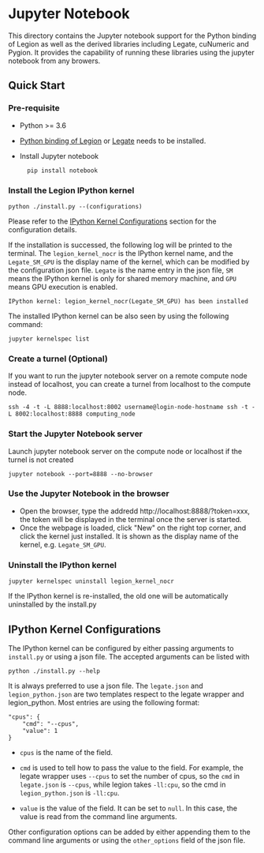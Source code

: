 # Jupyter Notebook

This directory contains the Jupyter notebook support for
the Python binding of Legion as well as the derived
libraries including Legate, cuNumeric and Pygion.
It provides the capability of running these libraries using
the jupyter notebook from any browers. 

## Quick Start
### Pre-requisite
* Python >= 3.6
* [Python binding of Legion](https://github.com/StanfordLegion/legion/tree/stable/bindings/python) 
  or [Legate](https://github.com/nv-legate/legate.core) needs to be installed.
* Install Jupyter notebook

        pip install notebook

### Install the Legion IPython kernel
```
python ./install.py --(configurations)
```
Please refer to the [IPython Kernel Configurations](#kernel-configurations) section for the configuration details.

If the installation is successed, the following log will be printed to the terminal.
The `legion_kernel_nocr` is the IPython kernel name, and the `Legate_SM_GPU` is the display name
of the kernel, which can be modified by the configuration json file. 
`Legate` is the name entry in the json file, `SM` means the IPython kernel
is only for shared memory machine, and `GPU` means GPU execution is enabled. 
```
IPython kernel: legion_kernel_nocr(Legate_SM_GPU) has been installed
```
The installed IPython kernel can be also seen by using the following command:
```
jupyter kernelspec list
```

### Create a turnel (Optional)
If you want to run the jupyter notebook server on a remote compute node instead of localhost, 
you can create a turnel from localhost to the compute node.
```
ssh -4 -t -L 8888:localhost:8002 username@login-node-hostname ssh -t -L 8002:localhost:8888 computing_node
```

### Start the Jupyter Notebook server
Launch jupyter notebook server on the compute node or localhost if the turnel is not created
```
jupyter notebook --port=8888 --no-browser
```

### Use the Jupyter Notebook in the browser
* Open the browser, type the addredd http://localhost:8888/?token=xxx, the token will be
displayed in the terminal once the server is started. 
* Once the webpage is loaded, click "New" on the right top corner, and click the kernel 
just installed. It is shown as the display name of the kernel, e.g. `Legate_SM_GPU`.

### Uninstall the IPython kernel
```
jupyter kernelspec uninstall legion_kernel_nocr
```
If the IPython kernel is re-installed, the old one will be automatically uninstalled by the install.py

## IPython Kernel Configurations
The IPython kernel can be configured by either passing arguments to `install.py` or using a json file.
The accepted arguments can be listed with 
```
python ./install.py --help
```

It is always preferred to use a json file. 
The `legate.json` and `legion_python.json` are two templates respect to the legate wrapper and
legion_python. Most entries are using the following format:
```
"cpus": {
    "cmd": "--cpus",
    "value": 1
}
```
* `cpus` is the name of the field. 

* `cmd` is used to tell how to pass the value to the field.
For example, the legate wrapper uses `--cpus` to set the number of cpus, so the `cmd` in `legate.json`
is `--cpus`, while legion takes `-ll:cpu`, so the cmd in `legion_python.json` is `-ll:cpu`.

* `value` is the value of the field. It can be set to `null`. In this case, the value is read
from the command line arguments. 

Other configuration options can be added by either appending them to the command line arguments or
using the `other_options` field of the json file. 
